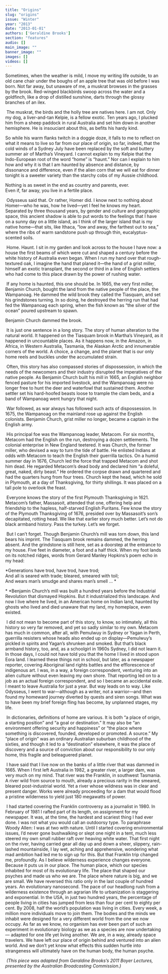 ```yaml
---
title: "Origins"
slug: "origins"
issue: "Winter"
year: "2013"
date: "2013-01-01"
authors: ['Geraldine Brooks']
section: "features"
audio: []
main_image: ""
banner_image: ""
images: []
videos: []
---
```

Sometimes, when the weather is mild, I move my writing life outside, to an old cane chair under the boughs of an apple tree that was old before I was born. Not far away, but unaware of me, a muskrat browses in the grasses by the brook. Red-winged blackbirds swoop across the water and a goldfinch, like a drop of distilled sunshine, darts through the glossy branches of an ilex.

 The muskrat, the birds and the holly tree are natives here. I am not. Only my dog, a liver-and-tan Kelpie, is a fellow exotic. Ten years ago, I plucked him from a sheep paddock in rural Australia and set him down in another hemisphere. He is insouciant about this, as befits his hardy kind.

So while his warm flanks twitch in a doggie doze, it falls to me to reflect on what it means to live so far from our place of origin, so far, indeed, that the cold winds of a Sydney July have been replaced by the soft and buttery summer air of Martha’s Vineyard. I cannot explain to my Kelpie that the Indo-European root of the word “home” is “haunt.” Nor can I explain to him how and why it is that I am haunted by absence and distance, by dissonance and difference, even if the alien corn that we will eat for dinner tonight is a sweeter variety than the starchy cobs of my Aussie childhood.

Nothing is as sweet in the end as country and parents, ever.  
Even if, far away, you live in a fertile place.

  Odysseus said that. Or rather, Homer did. I know next to nothing about Homer—who he was, how he lived—yet I feel he knows my heart. Separated by three thousand years, by gender and culture and geographic space, this ancient shadow is able to put words to the feelings that I have on a sunny day on a little island, as I think of the larger island that is my native home—that sits, like Ithaca, “low and away, the farthest out to sea,” where the ribs of warm sandstone push up through thin, eucalyptus-scented soils.

 Home. Haunt. I sit in my garden and look across to the house I have now: a house the first beams of which were cut and shaped a century before the white history of Australia even began. When I run my hand over that rough-textured oak, I imagine the hand that planed it—the hand of a grist miller, himself an exotic transplant, the second or third in a line of English settlers who had come to this place drawn by the power of rushing water.

 If any home is haunted, this one should be. In 1665, the very first miller, Benjamin Church, bought the land from the native people of the place, the Wampanoag. He dammed the wild brook they called the Tiasquam, and set his grindstones turning. In so doing, he destroyed the herring run that had fed the Wampanoag each spring, when the fish known as “the silver of the ocean” poured upstream to spawn.

Benjamin Church dammed the brook.

 It is just one sentence in a long story. The story of human alteration to the natural world. It happened on the Tiasquam brook in Martha’s Vineyard, as it happened in uncountable places. As it happens now, in the Amazon, in Africa, in Western Australia, Tasmania, the Alaskan Arctic and innumerable corners of the world. A choice, a change, and the planet that is our only home reels and buckles under the accumulated strain.

 Often, this story has also compassed stories of dispossession, in which the needs of the newcomers and their industry disrupted the imperatives of the native people. As Benjamin Church built his mill in 1665, an English neighbor fenced pasture for his imported livestock, and the Wampanoag were no longer free to hunt the deer and waterfowl that sustained them. Another settler set his hard-hoofed beasts loose to trample the clam beds, and a band of Wampanoag went hungry that night.

 War followed, as war always has followed such acts of dispossession. In 1675, the Wampanoag on the mainland rose up against the English colonists. Benjamin Church, grist miller no longer, became a captain in the English army.

 His principal foe was the Wampanoag leader, Metacom. For six months, Metacom had the English on the run, destroying a dozen settlements. The colonial enterprise in New England teetered. It was Church, the former miller, who devised a way to turn the tide of battle. He enlisted Indians at odds with Metacom to teach the English their guerrilla tactics. On a humid summer day in 1676, Church led the force that trapped Metacom and shot him dead. He regarded Metacom’s dead body and declared him “a doleful, great, naked, dirty beast.” He ordered the corpse drawn and quartered and had the quarters hung from four trees. Church kept the head, which he sold in Plymouth, at a day of Thanksgiving, for thirty shillings. It was placed on a tall pole to overlook the feast.

 Everyone knows the story of the first Plymouth Thanksgiving in 1621. Metacom’s father, Massasoit, attended that one, offering help and friendship to the hapless, half-starved English Puritans. Few know the story of the Plymouth Thanksgiving of 1676, presided over by Massasoit’s son’s decapitated, rotting head. We like that earlier story much better. Let’s not do black armband history. Pass the turkey. Let’s we forget.

 But I can’t forget. Though Benjamin Church’s mill was torn down, this land bears his imprint. The Tiasquam brook remains dammed, the herring absent. And the grindstone is still here, set as a doorstep at the entrance to my house. Five feet in diameter, a foot and a half thick. When my foot lands on its notched ridges, words from Gerard Manley Hopkins’s poem echo in my head:

*Generations have trod, have trod, have trod;  
And all is seared with trade; bleared, smeared with toil;  
And wears man’s smudge and shares man’s smell ... *

* *Benjamin Church’s mill was built a hundred years before the Industrial Revolution that dismayed Hopkins. But it industrialized this landscape. And now I live where he lived, in an American home on Indian land, haunted by ghosts who lived and died unaware that my land, my homeplace, even existed.

 I did not mean to become part of this story, to know, so intimately, all this history so very far removed, and yet so sadly similar to my own. Metacom has much in common, after all, with Pemulwuy in Sydney or Yagan in Perth, guerrilla resisters whose heads also ended up on display—Pemulwuy’s pickled in spirits and Yagan’s shrunken and smoked. But that’s black armband history, too, and, as a schoolgirl in 1960s Sydney, I did not learn it. In those days, I could not have told you that the home I lived in stood upon Eora land. I learned these things not in school, but later, as a newspaper reporter, covering Aboriginal land rights battles and the efflorescence of indigenous art. I was, in a way, a foreign correspondent, venturing into an alien culture without even leaving my own shore. That reporting led on to a job as an actual foreign correspondent, and so I became an accidental exile. I meant to leave Australia for just a year. But way leads on to way. Like Odysseus, I went to war—although as a writer, not a warrior—and then found my homeward journey diverted by quests and siren songs. What was to have been my brief foreign fling has become, by unplanned stages, my life.

 In dictionaries, definitions of home are various. It is both “a place of origin, a starting position” and “a goal or destination.” It may also be “an environment offering security and happiness” or “the place where something is discovered, founded, developed or promoted. A source.” My “place of origin” was an ordinary Australian suburban childhood of the sixties, and though it led to a “destination” elsewhere, it was the place of discovery and a source of conviction about our responsibility to our only home, this fragile and beleaguered planet.

 I have said that I live now on the banks of a little river that was dammed in 1665. When I first left Australia in 1982, a greater river, a larger dam, was very much on my mind. That river was the Franklin, in southwest Tasmania. A river wild from source to mouth, already a precious rarity in the smeared, bleared post-industrial world. Yet a river whose wildness was in clear and present danger. Works were already proceeding for a dam that would flood a pristine wilderness to yield just 180 megawatts of power.

 I had started covering the Franklin controversy as a journalist in 1980. In February of 1981 I rafted part of its length, on assignment for my newspaper. It was, at the time, the hardest and scariest thing I had ever done. I was not what you would call an outdoorsy type. To paraphrase Woody Allen: I was at two with nature. Until I started covering environmental issues, I’d never gone bushwalking or slept one night in a tent, much less steered my own small rubber raft over heaving white water. That first night on the river, having carried gear all day up and down a sheer, slippery, rain-lashed mountainside, I lay wet, aching and apprehensive, wondering what mad ambition had led me to sign up for this. But that Franklin trip changed me, profoundly. As I believe wilderness experience changes everyone. Because it puts us in our place. The human place, which our species inhabited for most of its evolutionary life. The place that shaped our psyches and made us who we are. The place where nature is big, and we are small. We have reversed this ratio only in the last couple of hundred years. An evolutionary nanosecond. The pace of our headlong rush from a wilderness existence through an agrarian life to urbanization is staggering and exponential. In the USA, in just two hundred years, the percentage of people living in cities has jumped from less than four per cent to eighty per cent. By 2008, half the world’s population was living in cities. Every week, a million more individuals move to join them. The bodies and the minds we inhabit were designed for a very different world from the one we now occupy. As far as we know, no organism has ever been part of such an experiment in evolutionary biology as we as a species are now undertaking— adapted for one life yet living another. We are, in a way, already space travelers. We have left our place of origin behind and ventured into an alien world. And we don’t yet know what effects this sudden hurtle into strangeness will ultimately have on the human body, the human psyche.

 *(This piece was adapted from Geraldine Brooks’s 2011 Boyer Lectures, presented by the Australian Broadcasting Commission.)* 

 

 

 

 

 

 

 

 

 

 

 

 

 

 

 

 

 

